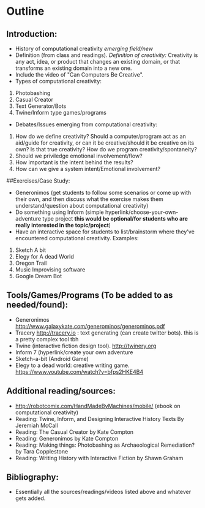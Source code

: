 # Outline

## Introduction:
- History of computational creativity *emerging field/new* 
- Definition (from class and readings). *Definition of creativity:*  Creativity is any act, idea, or product that changes an existing domain, or that transforms an existing domain into a new one.
- Include the video of "Can Computers Be Creative".
- Types of computational creativity:
1. Photobashing
2. Casual Creator
3. Text Generator/Bots
4. Twine/Inform type games/programs
- Debates/Issues emerging from computational creativity:
1. How do we define creativity? Should a computer/program act as an aid/guide for creativity, or can it be creative/should it be creative on its own? Is that true creativity? How do we program creativity/spontaneity?
2. Should we priviledge emotional involvement/flow?
3. How important is the intent behind the results?
4. How can we give a system intent/Emotional involvement?

##Exercises/Case Study:
- Generonimos (get students to follow some scenarios or come up with their own, and then discuss what the exercise makes them understand/question about computational creativity)
- Do something using Inform (simple hyperlink/choose-your-own-adventure type project **this would be optional/for students who are really interested in the topic/project**)
- Have an interactive space for students to list/brainstorm where they've encountered computational creativity. Examples:
1. Sketch A bit
2. Elegy for A dead World
3. Oregon Trail
4. Music Improvising software
5. Google Dream Bot

## Tools/Games/Programs (To be added to as needed/found):
- Generonimos http://www.galaxykate.com/generominos/generominos.pdf 
- Tracery http://tracery.io : text generating (can create twitter bots). this is a pretty complex tool tbh
- Twine (interactive fiction design tool). http://twinery.org
- Inform 7 (hyperlink/create your own adventure
- Sketch-a-bit (Android Game)
- Elegy to a dead world: creative writing game. https://www.youtube.com/watch?v=bfps2HKE4B4

## Additional reading/sources:
- http://robotcomix.com/HandMadeByMachines/mobile/ (ebook on computational creativity)
- Reading: Twine, Inform, and Designing Interactive History Texts By Jeremiah McCall
- Reading: The Casual Creator by Kate Compton
- Reading: Generonimos by Kate Compton
- Reading: Making things: Photobashing as Archaeological Remediation? by Tara Copplestone
- Reading: Writing History with Interactive Fiction by Shawn Graham

## Bibliography:
- Essentially all the sources/readings/videos listed above and whatever gets added.
